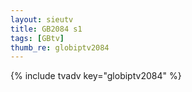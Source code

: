 ```yaml
--- 
layout: sieutv
title: GB2084 s1
tags: [GBtv]
thumb_re: globiptv2084
---
```

{% include tvadv key="globiptv2084" %} 
